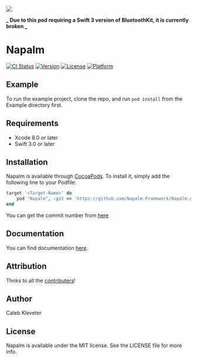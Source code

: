 ![](https://github.com/Napalm-Framework/Napalm/blob/master/Example/napalm-header.png)

**_ Due to this pod requiring a Swift 3 version of BluetoothKit, it is currently broken _**

# Napalm

[![CI Status](http://img.shields.io/travis/Caleb/Napalm.svg?style=flat)](https://travis-ci.org/Caleb/Napalm)
[![Version](https://img.shields.io/cocoapods/v/Napalm.svg?style=flat)](http://cocoapods.org/pods/Napalm)
[![License](https://img.shields.io/cocoapods/l/Napalm.svg?style=flat)](http://cocoapods.org/pods/Napalm)
[![Platform](https://img.shields.io/cocoapods/p/Napalm.svg?style=flat)](http://cocoapods.org/pods/Napalm)

## Example

To run the example project, clone the repo, and run `pod install` from the Example directory first.

## Requirements

- Xcode 8.0 or later
- Swift 3.0 or later

## Installation

Napalm is available through [CocoaPods](http://cocoapods.org). To install
it, simply add the following line to your Podfile:

```ruby
target '<Target-Name>' do
    pod "Napalm", :git => 'https://github.com/Napalm-Framework/Napalm.git', :commit => '<Commit-Number>'
end

```

You can get the commit number from [here](https://github.com/Napalm-Framework/Napalm/commits/master)

## Documentation

You can find documentation [here](https://napalm-framework.github.io/Napalm/docs/index.html).

## Attribution

Thnks to all the [contributers](https://github.com/Napalm-Framework/Napalm/blob/master/Example/Attribution.md)!

## Author

Caleb Kleveter

## License

Napalm is available under the MIT license. See the LICENSE file for more info.

